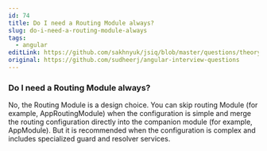 ```yaml
---
id: 74
title: Do I need a Routing Module always?
slug: do-i-need-a-routing-module-always
tags:
  - angular
editLink: https://github.com/sakhnyuk/jsiq/blob/master/questions/theory/angular/74.md
original: https://github.com/sudheerj/angular-interview-questions
---
```


### Do I need a Routing Module always?

No, the Routing Module is a design choice. You can skip routing Module (for example, AppRoutingModule) when the configuration is simple and merge the routing configuration directly into the companion module (for example, AppModule). But it is recommended when the configuration is complex and includes specialized guard and resolver services.